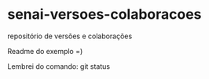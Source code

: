 # senai-versoes-colaboracoes
repositório de versões e colaborações

Readme do exemplo =)

Lembrei do comando: git status
